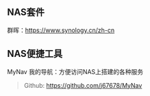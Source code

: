 ## NAS套件

群晖：https://www.synology.cn/zh-cn

## NAS便捷工具

MyNav 我的导航：方便访问NAS上搭建的各种服务

> Github: https://github.com/j67678/MyNav

